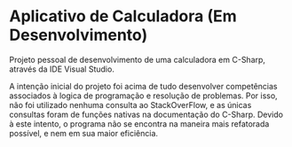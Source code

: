# Aplicativo de Calculadora (Em Desenvolvimento)
 Projeto pessoal de desenvolvimento de uma calculadora em C-Sharp, através da IDE Visual Studio.
 
 A intenção inicial do projeto foi acima de tudo desenvolver competências associados à logica de programação e resolução de problemas. Por isso, não foi utilizado nenhuma consulta ao StackOverFlow, e as únicas consultas foram de funções nativas na documentação do C-Sharp. Devido à este intento, o programa não se encontra na maneira mais refatorada possível, e nem em sua maior eficiência.
